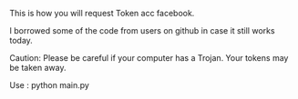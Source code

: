 
This is how you will request Token acc facebook.

I borrowed some of the code from users on github in case it still works today.

Caution: Please be careful if your computer has a Trojan.
Your tokens may be taken away.

Use :
python main.py